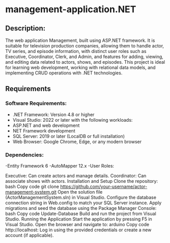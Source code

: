 # management-application.NET

## Description:
The web application Management, built using ASP.NET framework.  It is suitable for television production companies, allowing them to handle actor, TV series, and episode information, with distinct user roles such as Executive, Coordinator, Clerk, and Admin, and features for adding, viewing, and editing data related to actors, shows, and episodes. This project is ideal for learning web development, working with relational data models, and implementing CRUD operations with .NET technologies.


## Requirements 
### Software Requirements:
- .NET Framework: Version 4.8 or higher
- Visual Studio: 2022 or later with the following workloads:
 - ASP.NET and web development
 - NET Framework development
- SQL Server: 2019 or later (LocalDB or full installation)
- Web Browser: Google Chrome, Edge, or any modern browser



### Dependencies:
-Entity Framework 6
-AutoMapper 12.x
-User Roles:

Executive: Can create actors and manage details.
Coordinator: Can associate shows with actors.
Installation and Setup
Clone the repository:
bash
Copy code
git clone https://github.com/your-username/actor-management-system.git
Open the solution file (ActorManagementSystem.sln) in Visual Studio.
Configure the database connection string in Web.config to match your SQL Server instance.
Apply migrations and seed the database using the Package Manager Console:
bash
Copy code
Update-Database
Build and run the project from Visual Studio.
Running the Application
Start the application by pressing F5 in Visual Studio.
Open the browser and navigate to:
arduino
Copy code
http://localhost:<port>
Log in using the provided credentials or create a new account (if applicable).
